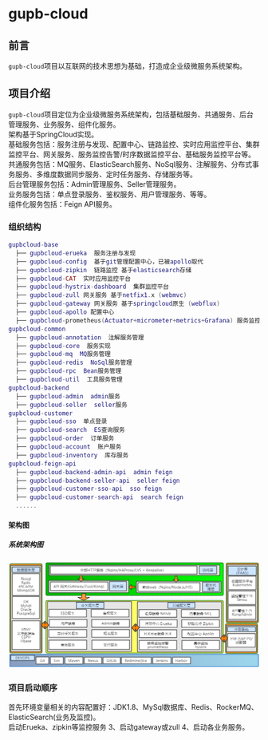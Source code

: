 # gupb-cloud  

## 前言  
`gupb-cloud`项目以互联网的技术思想为基础，打造成企业级微服务系统架构。  

## 项目介绍  
`gupb-cloud`项目定位为企业级微服务系统架构，包括基础服务、共通服务、后台管理服务、业务服务、组件化服务。  
架构基于SpringCloud实现。  
基础服务包括：服务注册与发现、配置中心、链路监控、实时应用监控平台、集群监控平台、网关服务、服务监控告警/时序数据监控平台、基础服务监控平台等。  
共通服务包括：MQ服务、ElasticSearch服务、NoSql服务、注解服务、分布式事务服务、多维度数据同步服务、定时任务服务、存储服务等。  
后台管理服务包括：Admin管理服务、Seller管理服务。  
业务服务包括：单点登录服务、鉴权服务、用户管理服务、等等。  
组件化服务包括：Feign API服务。  

### 组织结构

``` lua
gupbcloud-base
  ├── gupbcloud-erueka  服务注册与发现
  ├── gupbcloud-config  基于git管理配置中心，已被apollo取代
  ├── gupbcloud-zipkin  链路监控 基于elasticsearch存储
  ├── gupbcloud-CAT  实时应用监控平台
  ├── gupbcloud-hystrix-dashboard  集群监控平台
  ├── gupbcloud-zull 网关服务 基于netfix1.x (webmvc)
  ├── gupbcloud-gateway 网关服务 基于springcloud原生 (webflux)
  ├── gupbcloud-apollo 配置中心
  ├── gupbcloud-prometheus(Actuator+micrometer+metrics+Grafana) 服务监控告警/时序数据监控平台
gupbcloud-common
  ├── gupbcloud-annotation  注解服务管理
  ├── gupbcloud-core  服务实现
  ├── gupbcloud-mq  MQ服务管理
  ├── gupbcloud-redis  NoSql服务管理
  ├── gupbcloud-rpc  Bean服务管理
  ├── gupbcloud-util  工具服务管理
gupbcloud-backend
  ├── gupbcloud-admin  admin服务
  ├── gupbcloud-seller  seller服务
gupbcloud-customer
  ├── gupbcloud-sso  单点登录
  ├── gupbcloud-search  ES查询服务
  ├── gupbcloud-order  订单服务
  ├── gupbcloud-account  账户服务
  ├── gupbcloud-inventory  库存服务
gupbcloud-feign-api
  ├── gupbcloud-backend-admin-api  admin feign
  ├── gupbcloud-backend-seller-api  seller feign
  ├── gupbcloud-customer-sso-api  sso feign
  ├── gupbcloud-customer-search-api  search feign
  ......
```   

#### 架构图  

##### 系统架构图  
![系统架构图](gupbcloud-base/image/gupbcloud-image.png)

### 项目启动顺序
首先环境变量相关的内容配置好：JDK1.8、MySql数据库、Redis、RockerMQ、ElasticSearch(业务及监控)。  
启动Erueka、zipkin等监控服务 3、启动gateway或zull 4、启动各业务服务。  
